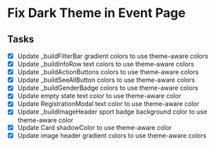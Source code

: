# Fix Dark Theme in Event Page

## Tasks
- [x] Update _buildFilterBar gradient colors to use theme-aware colors
- [x] Update _buildInfoRow text colors to use theme-aware colors
- [x] Update _buildActionButtons colors to use theme-aware colors
- [x] Update _buildSeeAllButton colors to use theme-aware colors
- [x] Update _buildGenderBadge colors to use theme-aware colors
- [x] Update empty state text color to use theme-aware color
- [x] Update RegistrationModal text color to use theme-aware color
- [x] Update _buildImageHeader sport badge background color to use theme-aware color
- [x] Update Card shadowColor to use theme-aware color
- [x] Update image header gradient colors to use theme-aware colors

